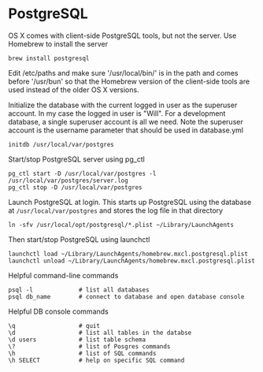 # PostgreSQL

OS X comes with client-side PostgreSQL tools, but not the server. Use Homebrew to install
the server

    brew install postgresql

Edit /etc/paths and make sure '/usr/local/bin/' is in the path and comes before '/usr/bun'
so that the Homebrew version of the client-side tools are used instead of the older OS X
versions.

Initialize the database with the current logged in user as the superuser account. In my
case the logged in user is "Will". For a development database, a single superuser account
is all we need. Note the superuser account is the username parameter that should be used
in database.yml

    initdb /usr/local/var/postgres

Start/stop PostgreSQL server using pg_ctl

    pg_ctl start -D /usr/local/var/postgres -l /usr/local/var/postgres/server.log
    pg_ctl stop -D /usr/local/var/postgres

Launch PostgreSQL at login. This starts up PostgreSQL using the database at
`/usr/local/var/postgres` and stores the log file in that directory

    ln -sfv /usr/local/opt/postgresql/*.plist ~/Library/LaunchAgents

Then start/stop PostgreSQL using launchctl

    launchctl load ~/Library/LaunchAgents/homebrew.mxcl.postgresql.plist
    launchctl unload ~/Library/LaunchAgents/homebrew.mxcl.postgresql.plist

Helpful command-line commands

    psql -l             # list all databases
    psql db_name        # connect to database and open database console

Helpful DB console commands

    \q                  # quit
    \d                  # list all tables in the databse
    \d users            # list table schema
    \?                  # list of Posgres commands
    \h                  # list of SQL commands
    \h SELECT           # help on specific SQL command